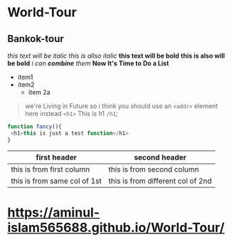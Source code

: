 # World-Tour
## Bankok-tour
*this text will be italic*
_this is allso italic_
**this text will be bold**
__this is also will be bold__
*i can **combine** them*
__Now It's Time to Do a List__


* item1
* item2
  * item 2a


> we're Living in Future so
> i think you should use an
`<addr>` element here instead
`<h1>` This is h1 `/h1`;

``` javaScript
function fancy(){
 <h1>this is just a test function</h1>
}
```

first header | second header
-------------|--------------
this is from first column | this is from second column
this is from same col of 1st | this is from different col of 2nd



# https://aminul-islam565688.github.io/World-Tour/
